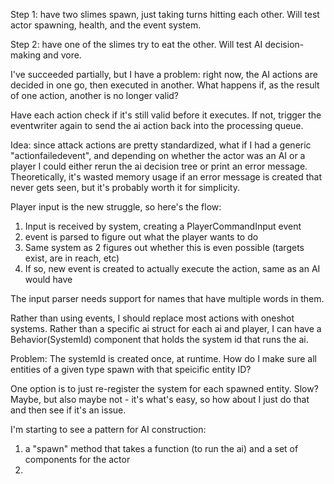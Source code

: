 Step 1: have two slimes spawn, just taking turns hitting each other. Will test
actor spawning, health, and the event system.

Step 2: have one of the slimes try to eat the other. Will test AI
decision-making and vore.

I've succeeded partially, but I have a problem: right now, the AI actions are
decided in one go, then executed in another. What happens if, as the result of
one action, another is no longer valid?

Have each action check if it's still valid before it executes. If not, trigger
the eventwriter again to send the ai action back into the processing queue.

Idea: since attack actions are pretty standardized, what if I had a generic
"actionfailedevent", and depending on whether the actor was an AI or a player I
could either rerun the ai decision tree or print an error message.
Theoretically, it's wasted memory usage if an error message is created that
never gets seen, but it's probably worth it for simplicity.

Player input is the new struggle, so here's the flow:

1. Input is received by system, creating a PlayerCommandInput event
2. event is parsed to figure out what the player wants to do
3. Same system as 2 figures out whether this is even possible (targets exist,
   are in reach, etc)
4. If so, new event is created to actually execute the action, same as an AI
   would have

The input parser needs support for names that have multiple words in them.

Rather than using events, I should replace most actions with oneshot systems.
Rather than a specific ai struct for each ai and player, I can have a
Behavior(SystemId) component that holds the system id that runs the ai.

Problem: The systemId is created once, at runtime. How do I make sure all
entities of a given type spawn with that speicific entity ID?

One option is to just re-register the system for each spawned entity. Slow?
Maybe, but also maybe not - it's what's easy, so how about I just do that and
then see if it's an issue.

I'm starting to see a pattern for AI construction:

1. a "spawn" method that takes a function (to run the ai) and a set of
   components for the actor
2.
